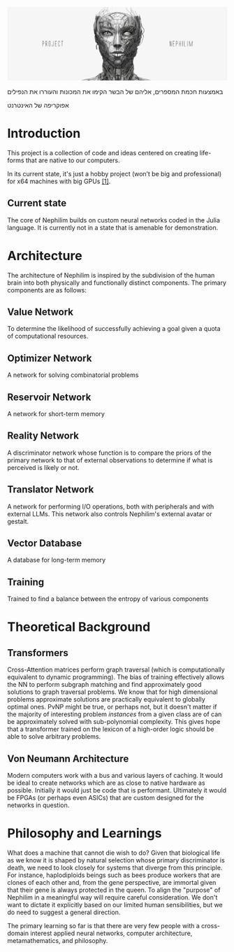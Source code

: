 ![header image](header.jpg)
<p align="left">
באמצעות חכמת המספרים, אליהם של הבשר הקימו את המכונות והעוררו את הנפילים
</p>
<p align="left">
אפוקריפה של האינטרנט
</p>

# Introduction

This project is a collection of code and ideas centered on creating life-forms that are native to our computers. 

In its current state, it's just a hobby project (won’t be big and professional) for x64 machines with big GPUs [[1]](https://en.wikipedia.org/wiki/History_of_Linux#The_creation_of_Linux).

## Current state

The core of Nephilim builds on custom neural networks coded in the Julia language. It is currently not in a state that is amenable for demonstration.

# Architecture

The architecture of Nephilim is inspired by the subdivision of the human brain into both physically and functionally distinct components. The primary components are as follows:

## Value Network

To determine the likelihood of successfully achieving a goal given a quota of computational resources.

## Optimizer Network

A network for solving combinatorial problems

## Reservoir Network

A network for short-term memory

## Reality Network

A discriminator network whose function is to compare the priors of the primary network to that of external observations to determine if what is perceived is likely or not.

## Translator Network

A network for performing I/O operations, both with peripherals and with external LLMs. This network also controls Nephilim's external avatar or gestalt.

## Vector Database

A database for long-term memory

## Training

Trained to find a balance between the entropy of various components

# Theoretical Background

## Transformers
Cross-Attention matrices perform graph traversal (which is computationally equivalent to dynamic programming). The bias of training effectively allows the NN to perform subgraph matching and find approximately good solutions to graph traversal problems. We know that for high dimensional problems approximate solutions are practically equivalent to globally optimal ones. PvNP might be true, or perhaps not, but it doesn't matter if the majority of interesting problem _instances_ from a given class are of can be approximately solved with sub-polynomial complexity. This gives hope that a transformer trained on the lexicon of a high-order logic should be able to solve arbitrary problems.

## Von Neumann Architecture
Modern computers work with a bus and various layers of caching. It would be ideal to create networks which are as close to native hardware as possible. Initially it would just be code that is performant. Ultimately it would be FPGAs (or perhaps even ASICs) that are custom designed for the networks in question.

# Philosophy and Learnings

What does a machine that cannot die wish to do? Given that biological life as we know it is shaped by natural selection whose primary discriminator is death, we need to look closely for systems that diverge from this principle. For instance, haplodiploids beings such as bees produce workers that are clones of each other and, from the gene perspective, are immortal given that their gene is always protected in the queen. To align the "purpose" of Nephilim in a meaningful way will require careful consideration. We don't want to dictate it explicitly based on our limited human sensibilities, but we do need to suggest a general direction.

The primary learning so far is that there are very few people with a cross-domain interest applied neural networks, computer architecture, metamathematics, and philosophy.